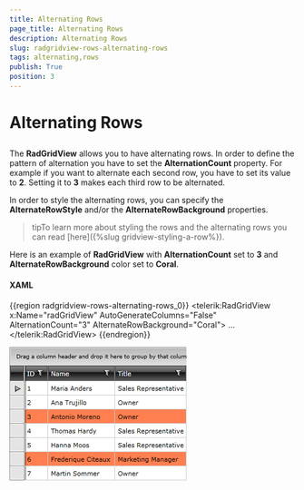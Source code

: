 ```yaml
---
title: Alternating Rows
page_title: Alternating Rows
description: Alternating Rows
slug: radgridview-rows-alternating-rows
tags: alternating,rows
publish: True
position: 3
---
```


# Alternating Rows



## 

The __RadGridView__ allows you to have alternating rows. In order to define the pattern of alternation you have to set the __AlternationCount__ property. For example if you want to alternate each second row, you have to set its value to __2__. Setting it to __3__ makes each third row to be alternated.

In order to style the alternating rows, you can specify the __AlternateRowStyle__ and/or the __AlternateRowBackground__ properties.

>tipTo learn more about styling the rows and the alternating rows you can read [here]({%slug gridview-styling-a-row%}).
          

Here is an example of __RadGridView__ with __AlternationCount__ set to __3__ and __AlternateRowBackground__ color set to __Coral__.

#### __XAML__

{{region radgridview-rows-alternating-rows_0}}
	<telerik:RadGridView x:Name="radGridView"
	                         AutoGenerateColumns="False"
	                         AlternationCount="3"
	                         AlternateRowBackground="Coral">
	    ...
	</telerik:RadGridView>
	{{endregion}}

![](images/RadGridView_Rows_Alternating_Rows_01.png)
